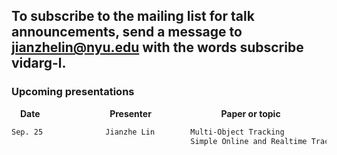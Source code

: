 ## To subscribe to the mailing list for talk announcements, send a message to **<jianzhelin@nyu.edu>** with the words subscribe vidarg-l. 
### Upcoming presentations

&emsp;**Date** &emsp; &emsp; &emsp; &emsp; &emsp; &emsp; **Presenter** &emsp; &emsp; &emsp; &emsp; &emsp; &emsp; **Paper or topic**
```markdown 
Sep. 25              Jianzhe Lin        Multi-Object Tracking
                                        Simple Online and Realtime Tracking with a Deep Association Metric[link](https://arxiv.org/abs/1703.07402/)
```
